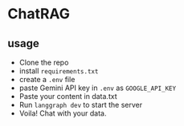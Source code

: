 
# ChatRAG

## usage

- Clone the repo
- install `requirements.txt`
- create a `.env` file
- paste Gemini API key in `.env` as `GOOGLE_API_KEY`
- Paste your content in data.txt
- Run `langgraph dev` to start the server
- Voila! Chat with your data.
